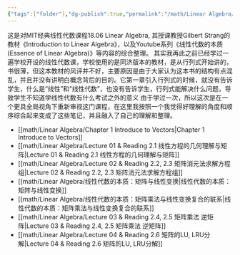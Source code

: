 ```yaml
---
{"tags":["folder"],"dg-publish":true,"permalink":"/math/Linear Algebra/Linear Algebra/","dgPassFrontmatter":true,"noteIcon":"","created":"2025-07-25T14:33:58.533+08:00","updated":"2025-08-04T10:26:46.186+08:00"}
---
```


这是对MIT经典线性代数课程18.06 Linear Algebra, 其授课教授Gilbert Strang的教材《Introduction to Linear Algebra》，以及Youtube系列《线性代数的本质(Essence of Linear Algebra)》等内容的综合整理。
其实我再此之前已经学过一遍学校开设的线性代数课，学校使用的是同济版本的教材，是从行列式开始讲的，书很薄，但这本教材的风评并不好，主要原因是由于大家认为这本书的结构有点混乱，并且并没有讲明白概念背后的目的。它第一章引入行列式的时候，就没有告诉学生，什么是“线性”和“线性代数”，也没有告诉学生，行列式能解决什么问题，导致学生不知道学线性代数有什么考试之外的意义
由于学过一次，所以这次是在一个更具全局视角下重新审视这门课程，在这里我按照一个我觉得好理解的角度和顺序综合起来变成了这些笔记，并且融入了自己的理解和整理。
- [[math/Linear Algebra/Chapter 1 Introduce to Vectors\|Chapter 1 Introduce to Vectors]]
- [[math/Linear Algebra/Lecture 01 & Reading 2.1 线性方程的几何理解与矩阵\|Lecture 01 & Reading 2.1 线性方程的几何理解与矩阵]]
- [[math/Linear Algebra/Lecture 02 & Reading 2.2, 2.3 矩阵消元法求解方程组\|Lecture 02 & Reading 2.2, 2.3 矩阵消元法求解方程组]]
- [[math/Linear Algebra/线性代数的本质：矩阵与线性变换\|线性代数的本质：矩阵与线性变换]]
- [[math/Linear Algebra/线性代数的本质：矩阵乘法与线性变换复合的联系\|线性代数的本质：矩阵乘法与线性变换复合的联系]]
- [[math/Linear Algebra/Lecture 03 & Reading 2.4, 2.5 矩阵乘法 逆矩阵\|Lecture 03 & Reading 2.4, 2.5 矩阵乘法 逆矩阵]]
- [[math/Linear Algebra/Lecture 04 & Reading 2.6 矩阵的LU, LRU分解\|Lecture 04 & Reading 2.6 矩阵的LU, LRU分解]]
